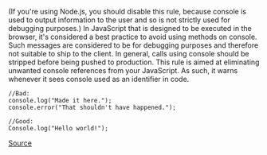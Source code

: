 (If you're using Node.js, you should disable this rule, because console is used to output information to the user and so is not strictly used for debugging purposes.)
In JavaScript that is designed to be executed in the browser, it's considered a best practice to avoid using methods on console. Such messages are considered to be for debugging purposes and therefore not suitable to ship to the client. In general, calls using console should be stripped before being pushed to production.
This rule is aimed at eliminating unwanted console references from your JavaScript. As such, it warns whenever it sees console used as an identifier in code.

```
//Bad:
console.log("Made it here.");
console.error("That shouldn't have happened.");

//Good:
Console.log("Hello world!");

```

[Source](http://eslint.org/docs/rules/no-console)
